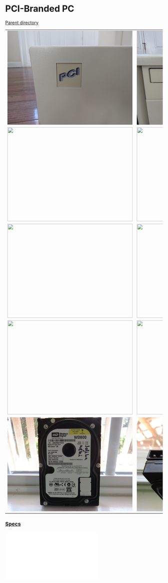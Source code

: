 # PCI-Branded PC
[Parent directory](../index.md)

<table>
  <tr>
    <td><img src='IMG_0269.JPG' width='400' height='300'/></td>
    <td><img src='IMG_0270.JPG' width='400' height='300'/></td>
    <td><img src='IMG_0271.JPG' width='400' height='300'/></td>
    <td><img src='IMG_0272.JPG' width='400' height='300'/></td>
  </tr>
  <tr>
    <td><img src='IMG_0273.JPG' width='400' height='300'/></td>
    <td><img src='IMG_0274.JPG' width='400' height='300'/></td>
    <td><img src='IMG_0275.JPG' width='400' height='300'/></td>
    <td><img src='IMG_0276.JPG' width='400' height='300'/></td>
  </tr>
  <tr>
    <td><img src='IMG_0277.JPG' width='400' height='300'/></td>
    <td><img src='IMG_0278.JPG' width='400' height='300'/></td>
    <td><img src='IMG_0279.JPG' width='400' height='300'/></td>
    <td><img src='IMG_0280.JPG' width='400' height='300'/></td>
  </tr>
  <tr>
    <td><img src='IMG_0281.JPG' width='400' height='300'/></td>
    <td><img src='IMG_0282.JPG' width='400' height='300'/></td>
    <td><img src='IMG_0283.JPG' width='400' height='300'/></td>
    <td><img src='IMG_0284.JPG' width='400' height='300'/></td>
  </tr>
  <tr>
    <td><img src='IMG_0285.JPG' width='400' height='300'/></td>
    <td><img src='IMG_0286.JPG' width='400' height='300'/></td>
  </tr>
</table>

### [Specs](Specs.txt)

<embed src='Specs.txt'>
